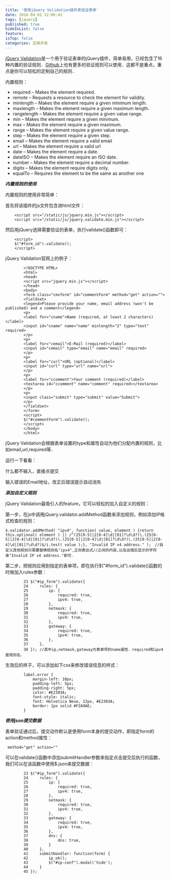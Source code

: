 ```yaml
---
title: '使用jQuery Validation插件来验证表单'
date: 2016-04-01 12:06:43
tags: [jquery]
published: true
hideInList: false
feature: 
isTop: false
categories: 应用开发
---
```


[jQuery Validation](http://jqueryvalidation.org/)是一个用于验证表单的jQuery插件，简单易用，已经包含了16种内置的验证规则．[Github](https://github.com/jzaefferer/jquery-validation/tree/master/src/additional)上也有更多的验证规则可以使用．这都不是重点，重点是你可以轻松的定制自己的规则．

内置规则：

*   required – Makes the element required.
*   remote – Requests a resource to check the element for validity.
*   minlength – Makes the element require a given minimum length.
*   maxlength – Makes the element require a given maximum length.
*   rangelength – Makes the element require a given value range.
*   min – Makes the element require a given minimum.
*   max – Makes the element require a given maximum.
*   range – Makes the element require a given value range.
*   step – Makes the element require a given step.
*   email – Makes the element require a valid email
*   url – Makes the element require a valid url
*   date – Makes the element require a date.
*   dateISO – Makes the element require an ISO date.
*   number – Makes the element require a decimal number.
*   digits – Makes the element require digits only.
*   equalTo – Requires the element to be the same as another one

**_内置规则的使用_**

内置规则的使用非常简单：

首先将该插件的js文件包含进html文件：
```
    <script src="/static/js/jquery.min.js"></script>
    <script src="/static/js/jquery.validate.min.js"></script>
```

然后用jQuery选择需要验证的表单，执行validate()函数即可：
```
    <script>
    $("#form_id").validate();
    </script>
 ```   

jQuery Validation官网上的例子：
```
        <!DOCTYPE HTML>
        <html>
        <head>
        <script src="jquery.min.js"></script>
        </head>
        <body>
        <form class="cmxform" id="commentForm" method="get" action="">
        <fieldset>
        <legend>Please provide your name, email address (won't be published) and a comment</legend>
        <p>
        <label for="cname">Name (required, at least 2 characters)</label>
        <input id="cname" name="name" minlength="2" type="text" required>
        </p>
        <p>
        <label for="cemail">E-Mail (required)</label>
        <input id="cemail" type="email" name="email" required>
        </p>
        <p>
        <label for="curl">URL (optional)</label>
        <input id="curl" type="url" name="url">
        </p>
        <p>
        <label for="ccomment">Your comment (required)</label>
        <textarea id="ccomment" name="comment" required></textarea>
        </p>
        <p>
        <input class="submit" type="submit" value="Submit">
        </p>
        </fieldset>
        </form>
        <script>
        $("#commentForm").validate();
        </script>
        </body>
        </html>
 ```   

jQuery Validation会根据表单设置的type和属性自动为他们分配内置的规则，比如email,url,required等．

运行一下看看：

什么都不输入，直接点提交

输入错误的Email地址，改正后错误提示自动消失

**_添加自定义规则_**

jQuery Validation最吸引人的feature，它可以轻松的加入自定义的规则：

第一步，在js中调用jQuery.validator.addMethod函数来添加规则，例如添加IP格式检查的规则：

    $.validator.addMethod( "ipv4", function( value, element ) {return this.optional( element ) || /^(25[0-5]|2[0-4]\d|[01]?\d\d?)\.(25[0-5]|2[0-4]\d|[01]?\d\d?)\.(25[0-5]|2[0-4]\d|[01]?\d\d?)\.(25[0-5]|2[0-4]\d|[01]?\d\d?)$/i.test( value );}, "Invalid IP v4 address." );　//自定义其他规则只需要替换规则名"ipv4",正则表达式//之间的内容,以及出错后显示的字符串"Invalid IP v4 address."即可．
    

第二步，把规则应用到指定的表单项，即在执行$("#form_id").validate()函数的时候加入rules参数：
```
        23 $("#ip_form").validate({
        24     rules: {
        25         ip: {
        26             required: true,
        27             ipv4: true,
        28         },
        29         netmask: {
        30             required: true,
        31             ipv4: true,
        32         },
        33         gateway: {
        34             required: true,
        35             ipv4: true,
        36         },
        37     },
        38 }); //其中ip,netmask,gateway为表单项的name属性．required和ipv4是规则名．
```    

生效后的样子，可以添加如下css来修改错误信息的样式：
```
        label.error {
            margin-left: 10px;
            padding-left: 5px;
            padding-right: 5px;
            color: #E2303A;
            font-style: italic;
            font: Helvetica Neue, 12px, #E2303A;
            border: 1px solid #F2A9AE;
        }
```  

**_使用json提交数据_**

表单验证通过后，提交动作默认是使用form本身的提交动作，即指定form的action和method属性：

` method="get" action=""`

可以在validate()函数中添加submitHandler参数来指定点击提交后执行的函数，我们可以在该函数中使用$.json来提交数据：
```
        23 $("#ip_form").validate({
        24     rules: {
        25         ip: {
        26             required: true,
        27             ipv4: true,
        28         },
        29         netmask: {
        30             required: true,
        31             ipv4: true,
        32         },
        33         gateway: {
        34             required: true,
        35             ipv4: true,
        36         },
        37         dns: {
        38             dns: true,
        39         }
        40     },
        41     submitHandler: function(form) {
        42         ip_ok();
        43         $("#ip-conf").modal('hide');
        44     }
        45 });
```    